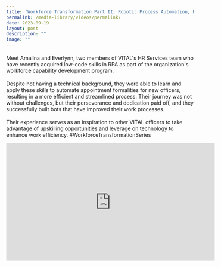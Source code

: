 ```yaml
---
title: "Workforce Transformation Part II: Robotic Process Automation, RPA"
permalink: /media-library/videos/permalink/
date: 2023-09-19
layout: post
description: ""
image: ""
---
```

<p style="font-size: 18px;color:#585858;text-align:justify;">

Meet Amalina and Everlynn, two members of VITAL's HR Services team who have recently acquired low-code skills in RPA as part of the organization's workforce capability development program.

</p><p style="font-size: 18px;color:#585858;text-align:justify;">

Despite not having a technical background, they were able to learn and apply these skills to automate appointment formalities for new officers, resulting in a more efficient and streamlined process. Their journey was not without challenges, but their perseverance and dedication paid off, and they successfully built bots that have improved their work processes.

</p><p style="font-size: 18px;color:#585858;text-align:justify;">

Their experience serves as an inspiration to other VITAL officers to take advantage of upskilling opportunities and leverage on technology to enhance work efficiency. #WorkforceTransformationSeries</p>

<iframe allowfullscreen="" allow="accelerometer; autoplay; clipboard-write; encrypted-media; gyroscope; picture-in-picture; web-share" frameborder="0" title="YouTube video player" src="https://www.youtube.com/embed/-BdY0VQ0sbA?si=lSX8o5QDZPyJp2UF" height="315" width="560"></iframe>